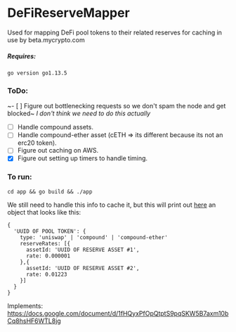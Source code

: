 # DeFiReserveMapper
Used for mapping DeFi pool tokens to their related reserves for caching in use by beta.mycrypto.com


##### Requires:
`go version go1.13.5`

### ToDo:
~- [ ] Figure out bottlenecking requests so we don't spam the node and get blocked~ _I don't think we need to do this actually_
- [ ] Handle compound assets.
- [ ] Handle compound-ether asset (cETH => its different because its not an erc20 token).
- [ ] Figure out caching on AWS.
- [x] Figure out setting up timers to handle timing.

### To run:
`cd app && go build && ./app`

We still need to handle this info to cache it, but this will print out [here](https://github.com/MyCryptoHQ/DeFiReserveMapper/blob/master/outputFile.json) an object that looks like this:
```
{
  'UUID OF POOL TOKEN': {
    type: 'uniswap' | 'compound' | 'compound-ether'
    reserveRates: [{
      assetId: 'UUID OF RESERVE ASSET #1',
      rate:	0.000001
    },{
      assetId: 'UUID OF RESERVE ASSET #2',
      rate:	0.01223
    }]		
  }	
}
```

Implements: https://docs.google.com/document/d/1fHQyxPfOpQtptS9pqSKW5B7axm10bCq8hsHF6WTL8jg
